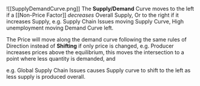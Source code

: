 
![[SupplyDemandCurve.png]]
The **Supply/Demand** Curve moves to the left if a [[Non-Price Factor]] *decreases* Overall Supply, Or to the right if it increases Supply, e.g. Supply Chain Issues moving Supply Curve, High unemployment moving Demand Curve left.

The Price will move along the demand curve following the same rules of Direction instead of **Shifting** if only price is changed, e.g. Producer increases prices above the equilibrium,  this moves the intersection to a point where less quantity is demanded, and 

e.g. Global Supply Chain Issues causes Supply curve to shift to the left as less supply is produced overall.